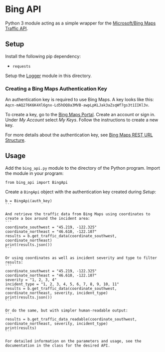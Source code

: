 # Bing API

Python 3 module acting as a simple wrapper for the [Microsoft/Bing Maps Traffic API](https://msdn.microsoft.com/en-us/library/hh441725.aspx).

## Setup

Install the following pip dependency:
* `requests`

Setup the [Logger](https://github.com/jleung51/utilities/tree/master/python_modules/logger) module in this directory.

### Creating a Bing Maps Authentication Key

An authentication key is required to use Bing Maps. A key looks like this: `Aqcn-mAQ276K6K4Xl6gnx-Ld5hDQ8a3MVB-awpLpKLJak3aZsqWf7gs3t1IIKl3v`.

To create a key, go to the [Bing Maps Portal](https://www.bingmapsportal.com/). Create an account or sign in. Under _My Account_ select _My Keys_. Follow the instructions to create a new key.

For more details about the authentication key, see [Bing Maps REST URL Structure](https://msdn.microsoft.com/en-ca/library/ff701720.aspx).

## Usage

Add the `bing_api.py` module to the directory of the Python program. Import the module in your program:
```
from bing_api import BingApi
```

Create a `BingApi` object with the authentication key created during _Setup_:
````
b = BingApi(auth_key)
```

And retrieve the traffic data from Bing Maps using coordinates to create a box around the incident area:
```
coordinate_southwest = "45.219, -122.325"
coordinate_northeast = "46.610, -122.107"
results = b.get_traffic_data(coordinate_southwest, coordinate_northeast)
print(results.json())
```

Or using coordinates as well as incident severity and type to filter results:
```
coordinate_southwest = "45.219, -122.325"
coordinate_northeast = "46.610, -122.107"
severity = "1, 2, 3, 4"
incident_type = "1, 2, 3, 4, 5, 6, 7, 8, 9, 10, 11"
results = b.get_traffic_data(coordinate_southwest, coordinate_northeast, severity, incident_type)
print(results.json())
```

Or do the same, but with simpler human-readable output:
```
results = b.get_traffic_data_readable(coordinate_southwest, coordinate_northeast, severity, incident_type)
print(results)
```

For detailed information on the parameters and usage, see the documentation in the class for the desired API.
